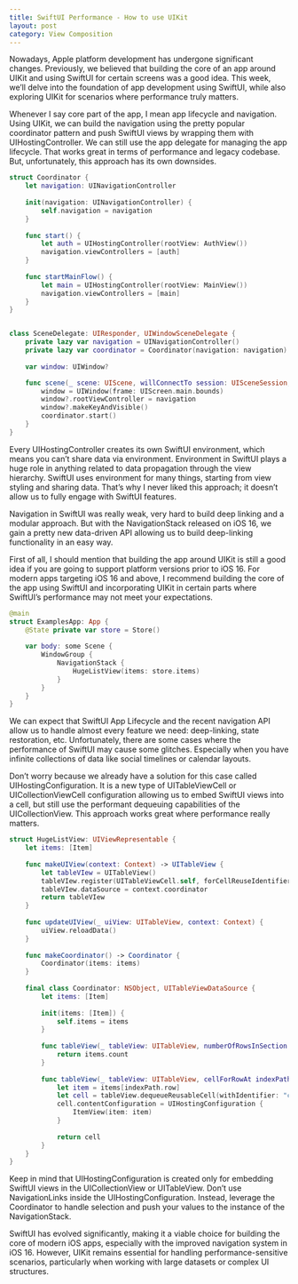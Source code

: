 ```yaml
---
title: SwiftUI Performance - How to use UIKit
layout: post
category: View Composition
---
```


Nowadays, Apple platform development has undergone significant changes. Previously, we believed that building the core of an app around UIKit and using SwiftUI for certain screens was a good idea. This week, we’ll delve into the foundation of app development using SwiftUI, while also exploring UIKit for scenarios where performance truly matters.

Whenever I say core part of the app, I mean app lifecycle and navigation. Using UIKit, we can build the navigation using the pretty popular coordinator pattern and push SwiftUI views by wrapping them with UIHostingController. We can still use the app delegate for managing the app lifecycle. That works great in terms of performance and legacy codebase. But, unfortunately, this approach has its own downsides.

```swift
struct Coordinator {
    let navigation: UINavigationController
    
    init(navigation: UINavigationController) {
        self.navigation = navigation
    }
    
    func start() {
        let auth = UIHostingController(rootView: AuthView())
        navigation.viewControllers = [auth]
    }
    
    func startMainFlow() {
        let main = UIHostingController(rootView: MainView())
        navigation.viewControllers = [main]
    }
}


class SceneDelegate: UIResponder, UIWindowSceneDelegate {
    private lazy var navigation = UINavigationController()
    private lazy var coordinator = Coordinator(navigation: navigation)
    
    var window: UIWindow?

    func scene(_ scene: UIScene, willConnectTo session: UISceneSession, options connectionOptions: UIScene.ConnectionOptions) {
        window = UIWindow(frame: UIScreen.main.bounds)
        window?.rootViewController = navigation
        window?.makeKeyAndVisible()
        coordinator.start()
    }
}
```

Every UIHostingController creates its own SwiftUI environment, which means you can’t share data via environment. Environment in SwiftUI plays a huge role in anything related to data propagation through the view hierarchy. SwiftUI uses environment for many things, starting from view styling and sharing data. That’s why I never liked this approach; it doesn’t allow us to fully engage with SwiftUI features.

Navigation in SwiftUI was really weak, very hard to build deep linking and a modular approach. But with the NavigationStack released on iOS 16, we gain a pretty new data-driven API allowing us to build deep-linking functionality in an easy way.

First of all, I should mention that building the app around UIKit is still a good idea if you are going to support platform versions prior to iOS 16. For modern apps targeting iOS 16 and above, I recommend building the core of the app using SwiftUI and incorporating UIKit in certain parts where SwiftUI’s performance may not meet your expectations.

```swift
@main
struct ExamplesApp: App {
    @State private var store = Store()
    
    var body: some Scene {
        WindowGroup {
            NavigationStack {
                HugeListView(items: store.items)
            }
        }
    }
}
```

We can expect that SwiftUI App Lifecycle and the recent navigation API allow us to handle almost every feature we need: deep-linking, state restoration, etc. Unfortunately, there are some cases where the performance of SwiftUI may cause some glitches. Especially when you have infinite collections of data like social timelines or calendar layouts.

Don’t worry because we already have a solution for this case called UIHostingConfiguration. It is a new type of UITableViewCell or UICollectionViewCell configuration allowing us to embed SwiftUI views into a cell, but still use the performant dequeuing capabilities of the UICollectionView. This approach works great where performance really matters.

```swift
struct HugeListView: UIViewRepresentable {
    let items: [Item]
    
    func makeUIView(context: Context) -> UITableView {
        let tableVIew = UITableView()
        tableVIew.register(UITableViewCell.self, forCellReuseIdentifier: "cell")
        tableVIew.dataSource = context.coordinator
        return tableVIew
    }
    
    func updateUIView(_ uiView: UITableView, context: Context) {
        uiView.reloadData()
    }
    
    func makeCoordinator() -> Coordinator {
        Coordinator(items: items)
    }
    
    final class Coordinator: NSObject, UITableViewDataSource {
        let items: [Item]
        
        init(items: [Item]) {
            self.items = items
        }
        
        func tableView(_ tableView: UITableView, numberOfRowsInSection section: Int) -> Int {
            return items.count
        }
        
        func tableView(_ tableView: UITableView, cellForRowAt indexPath: IndexPath) -> UITableViewCell {
            let item = items[indexPath.row]
            let cell = tableView.dequeueReusableCell(withIdentifier: "cell", for: indexPath)
            cell.contentConfiguration = UIHostingConfiguration {
                ItemView(item: item)
            }
            
            return cell
        }
    }
}
```

Keep in mind that UIHostingConfiguration is created only for embedding SwiftUI views in the UICollectionView or UITableView. Don’t use NavigationLinks inside the UIHostingConfiguration. Instead, leverage the Coordinator to handle selection and push your values to the instance of  the NavigationStack.

SwiftUI has evolved significantly, making it a viable choice for building the core of modern iOS apps, especially with the improved navigation system in iOS 16. However, UIKit remains essential for handling performance-sensitive scenarios, particularly when working with large datasets or complex UI structures.
